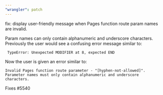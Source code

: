 ```yaml
---
"wrangler": patch
---
```


fix: display user-friendly message when Pages function route param names are invalid.

Param names can only contain alphanumeric and underscore characters. Previously the user would see a confusing error message similar to:

```
 TypeError: Unexpected MODIFIER at 8, expected END
```

Now the user is given an error similar to:

```
Invalid Pages function route parameter - "[hyphen-not-allowed]". Parameter names must only contain alphanumeric and underscore characters.
```

Fixes #5540
